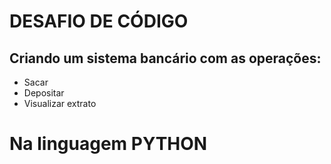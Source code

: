 # DESAFIO DE CÓDIGO 

## Criando um sistema bancário com as operações:
* Sacar
* Depositar
* Visualizar extrato

# Na linguagem PYTHON
